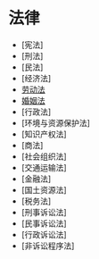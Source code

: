 # 法律

- [宪法]
- [刑法]
- [民法]
- [经济法]
- [劳动法](law_of_labor.md)
- [婚姻法](marriage_law.md)
- [行政法]
- [环境与资源保护法]
- [知识产权法]
- [商法]
- [社会组织法]
- [交通运输法]
- [金融法]
- [国土资源法]
- [税务法]
- [刑事诉讼法]
- [民事诉讼法]
- [行政诉讼法]
- [非诉讼程序法]


